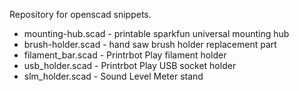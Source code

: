 Repository for openscad snippets.

* mounting-hub.scad - printable sparkfun universal mounting hub
* brush-holder.scad - hand saw brush holder replacement part
* filament\_bar.scad - Printrbot Play filament holder
* usb\_holder.scad - Printrbot Play USB socket holder
* slm\_holder.scad - Sound Level Meter stand

